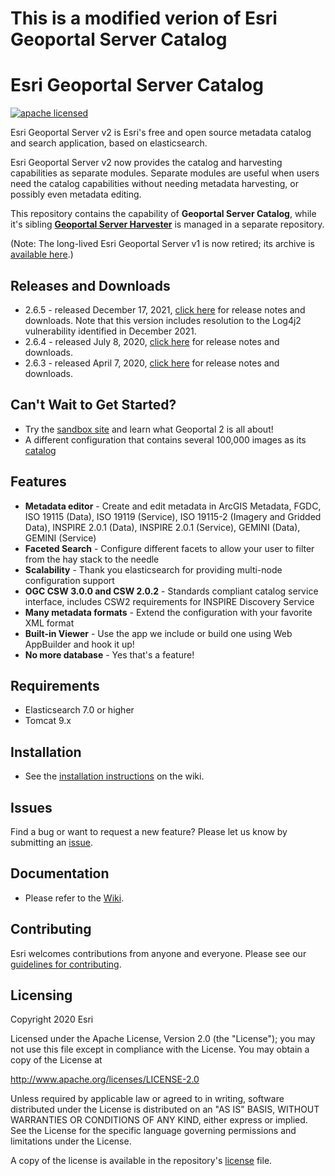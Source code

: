 # This is a modified verion of Esri Geoportal Server Catalog

# Esri Geoportal Server Catalog

[![apache licensed](https://img.shields.io/badge/license-Apache%202.0-orange.svg?style=flat-square)](https://raw.githubusercontent.com/Esri/geoportal-server-catalog/master/LICENSE.txt)

Esri Geoportal Server v2 is Esri's free and open source metadata catalog and search application, based on elasticsearch. 

Esri Geoportal Server v2 now provides the catalog and harvesting capabilities as separate modules. Separate modules are useful when users need the catalog capabilities without needing metadata harvesting, or possibly even metadata editing.

This repository contains the capability of **Geoportal Server Catalog**, while it's sibling **[Geoportal Server Harvester](https://github.com/ArcGIS/geoportal-server-harvester)** is managed in a separate repository.

(Note: The long-lived Esri Geoportal Server v1 is now retired; its archive is [available here](https://github.com/Esri/geoportal-server).)

## Releases and Downloads
- 2.6.5 - released December 17, 2021, [click here](https://github.com/Esri/geoportal-server-catalog/wiki) for release notes and downloads. Note that this version includes resolution to the Log4j2 vulnerability identified in December 2021.
- 2.6.4 - released July 8, 2020, [click here](https://github.com/Esri/geoportal-server-catalog/wiki) for release notes and downloads.
- 2.6.3 - released April 7, 2020, [click here](https://github.com/Esri/geoportal-server-catalog/wiki) for release notes and downloads.

## Can't Wait to Get Started?
- Try the [sandbox site](http://gptogc.esri.com/geoportal2) and learn what Geoportal 2 is all about!
- A different configuration that contains several 100,000 images as its [catalog](https://geoss.esri.com/imagecatalog)

## Features
* **Metadata editor** - Create and edit metadata in ArcGIS Metadata, FGDC, ISO 19115 (Data), ISO 19119 (Service), ISO 19115-2 (Imagery and Gridded Data), INSPIRE 2.0.1 (Data), INSPIRE 2.0.1 (Service), GEMINI (Data), GEMINI (Service)
* **Faceted Search** - Configure different facets to allow your user to filter from the hay stack to the needle
* **Scalability** - Thank you elasticsearch for providing multi-node configuration support
* **OGC CSW 3.0.0 and CSW 2.0.2** - Standards compliant catalog service interface, includes CSW2 requirements for INSPIRE Discovery Service
* **Many metadata formats** - Extend the configuration with your favorite XML format
* **Built-in Viewer** - Use the app we include or build one using Web AppBuilder and hook it up!
* **No more database** - Yes that's a feature!

## Requirements

* Elasticsearch 7.0 or higher
* Tomcat 9.x

## Installation
- See the [installation instructions](https://github.com/Esri/geoportal-server-catalog/wiki/Installation) on the wiki.

## Issues

Find a bug or want to request a new feature?  Please let us know by submitting an [issue](https://github.com/ArcGIS/geoportal-server-catalog/issues).

## Documentation
- Please refer to the [Wiki](https://github.com/ArcGIS/geoportal-server-catalog/wiki).


## Contributing

Esri welcomes contributions from anyone and everyone. Please see our [guidelines for contributing](https://github.com/esri/contributing).


## Licensing
Copyright 2020 Esri

Licensed under the Apache License, Version 2.0 (the "License");
you may not use this file except in compliance with the License.
You may obtain a copy of the License at

   http://www.apache.org/licenses/LICENSE-2.0

Unless required by applicable law or agreed to in writing, software
distributed under the License is distributed on an "AS IS" BASIS,
WITHOUT WARRANTIES OR CONDITIONS OF ANY KIND, either express or implied.
See the License for the specific language governing permissions and
limitations under the License.

A copy of the license is available in the repository's [license](https://github.com/ArcGIS/geoportal-server-catalog/blob/master/LICENSE.txt) file.
